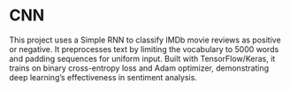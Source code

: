 # CNN
This project uses a Simple RNN to classify IMDb movie reviews as positive or negative. It preprocesses text by limiting the vocabulary to 5000 words and padding sequences for uniform input. Built with TensorFlow/Keras, it trains on binary cross-entropy loss and Adam optimizer, demonstrating deep learning’s effectiveness in sentiment analysis.
